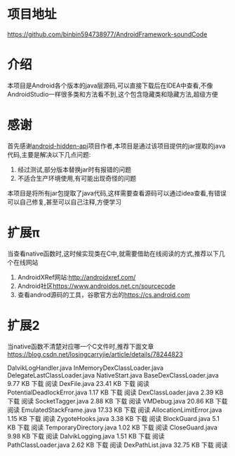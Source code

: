# 项目地址
<https://github.com/binbin594738977/AndroidFramework-soundCode>

# 介绍
本项目是Android各个版本的java层源码,可以直接下载后在IDEA中查看,不像AndroidStudio一样很多类和方法看不到,这个包含隐藏类和隐藏方法,超级方便


# 感谢
首先感谢[android-hidden-api](https://github.com/anggrayudi/android-hidden-api)项目作者,本项目是通过该项目提供的jar提取的java代码,主要是解决以下几点问题:

1. 经过测试,部分版本替换jar时有报错的问题
2. 不适合生产环境使用,有可能出现奇怪的问题

本项目是将所有jar包提取了java代码,这样需要查看源码可以通过idea查看,有错误可以自己修复,甚至可以自己注释,方便学习

# 扩展π
当查看native函数时,这时候实现类在C中,就需要借助在线阅读的方式,推荐以下几个在线网站
1. AndroidXRef网站:<http://androidxref.com/>
2. Android社区<https://www.androidos.net.cn/sourcecode>
3. 查看androd源码的工具，谷歌官方出的<https://cs.android.com>

# 扩展2
当native函数不清楚对应哪一个C文件时,推荐下面文章
<https://blog.csdn.net/losingcarryjie/article/details/78244823>


DalvikLogHandler.java
InMemoryDexClassLoader.java
DelegateLastClassLoader.java
NativeStart.java
BaseDexClassLoader.java		9.77 KB	下载   阅读
DexFile.java		23.41 KB	下载   阅读
PotentialDeadlockError.java		1.17 KB	下载   阅读
DexClassLoader.java		2.39 KB	下载   阅读
SocketTagger.java		2.88 KB	下载   阅读
VMDebug.java		20.86 KB	下载   阅读
EmulatedStackFrame.java		17.33 KB	下载   阅读
AllocationLimitError.java		1.15 KB	下载   阅读
ZygoteHooks.java		3.38 KB	下载   阅读
BlockGuard.java		5.1 KB	下载   阅读
TemporaryDirectory.java		1.02 KB	下载   阅读
CloseGuard.java		9.98 KB	下载   阅读
DalvikLogging.java		1.51 KB	下载   阅读
PathClassLoader.java		2.62 KB	下载   阅读
DexPathList.java		32.75 KB	下载   阅读